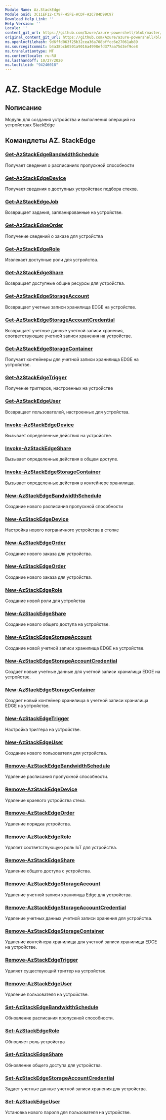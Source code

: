 ```yaml
---
Module Name: Az.StackEdge
Module Guid: 3C11EF12-C79F-45FE-ACDF-A2C784D99C97
Download Help Link: ''
Help Version: ''
Locale: ''
content_git_url: https://github.com/Azure/azure-powershell/blob/master/src/StackEdge/StackEdge/help/Az.StackEdge.md
original_content_git_url: https://github.com/Azure/azure-powershell/blob/master/src/StackEdge/StackEdge/help/Az.StackEdge.md
ms.openlocfilehash: 9d6ffd063f25b32cea36a708bffcc6e27061ab89
ms.sourcegitcommit: b4a38bcb0501a9016a4998efd377aa75d3ef9ce8
ms.translationtype: MT
ms.contentlocale: ru-RU
ms.lasthandoff: 10/27/2020
ms.locfileid: "94246018"
---
```

# AZ. StackEdge Module
## Nописание
Модуль для создания устройства и выполнения операций на устройствах StackEdge

## Командлеты AZ. StackEdge
### [Get-AzStackEdgeBandwidthSchedule](Get-AzStackEdgeBandwidthSchedule.md)
Получает сведения о расписаниях пропускной способности

### [Get-AzStackEdgeDevice](Get-AzStackEdgeDevice.md)
Получает сведения о доступных устройствах подбора стеков.

### [Get-AzStackEdgeJob](Get-AzStackEdgeJob.md)
Возвращает задания, запланированные на устройстве.

### [Get-AzStackEdgeOrder](Get-AzStackEdgeOrder.md)
Получение сведений о заказе для устройства

### [Get-AzStackEdgeRole](Get-AzStackEdgeRole.md)
Извлекает доступные роли для устройства.

### [Get-AzStackEdgeShare](Get-AzStackEdgeShare.md)
Возвращает доступные общие ресурсы для устройства.

### [Get-AzStackEdgeStorageAccount](Get-AzStackEdgeStorageAccount.md)
Возвращает учетные записи хранилища EDGE на устройстве.

### [Get-AzStackEdgeStorageAccountCredential](Get-AzStackEdgeStorageAccountCredential.md)
Возвращает учетные данные учетной записи хранения, соответствующие учетной записи хранения на устройстве.

### [Get-AzStackEdgeStorageContainer](Get-AzStackEdgeStorageContainer.md)
Получает контейнеры для учетной записи хранилища EDGE на устройстве.

### [Get-AzStackEdgeTrigger](Get-AzStackEdgeTrigger.md)
Получение триггеров, настроенных на устройстве
 

### [Get-AzStackEdgeUser](Get-AzStackEdgeUser.md)
Возвращает пользователей, настроенных для устройства.

### [Invoke-AzStackEdgeDevice](Invoke-AzStackEdgeDevice.md)
Вызывает определенные действия на устройстве.

### [Invoke-AzStackEdgeShare](Invoke-AzStackEdgeShare.md)
Вызывает определенные действия в общем доступе.

### [Invoke-AzStackEdgeStorageContainer](Invoke-AzStackEdgeStorageContainer.md)
Вызывает определенные действия в контейнере хранилища.

### [New-AzStackEdgeBandwidthSchedule](New-AzStackEdgeBandwidthSchedule.md)
Создание нового расписания пропускной способности

### [New-AzStackEdgeDevice](New-AzStackEdgeDevice.md)
Настройка нового пограничного устройства в стопке

### [New-AzStackEdgeOrder](New-AzStackEdgeOrder.md)
Создание нового заказа для устройства.

### [New-AzStackEdgeOrder](New-AzStackEdgeOrder.md)
Создание нового заказа для устройства.

### [New-AzStackEdgeRole](New-AzStackEdgeRole.md)
Создание новой роли для устройства

### [New-AzStackEdgeShare](New-AzStackEdgeShare.md)
Создание нового общего доступа на устройстве.

### [New-AzStackEdgeStorageAccount](New-AzStackEdgeStorageAccount.md)
Создание новой учетной записи хранилища EDGE на устройстве.

### [New-AzStackEdgeStorageAccountCredential](New-AzStackEdgeStorageAccountCredential.md)
Создает новые учетные данные для учетной записи хранилища EDGE на устройстве.

### [New-AzStackEdgeStorageContainer](New-AzStackEdgeStorageContainer.md)
Создает новый контейнер хранилища в учетной записи хранилища EDGE на устройстве.

### [New-AzStackEdgeTrigger](New-AzStackEdgeTrigger.md)
Настройка триггера на устройстве.

### [New-AzStackEdgeUser](New-AzStackEdgeUser.md)
Создание нового пользователя для устройства.

### [Remove-AzStackEdgeBandwidthSchedule](Remove-AzStackEdgeBandwidthSchedule.md)
Удаление расписания пропускной способности.

### [Remove-AzStackEdgeDevice](Remove-AzStackEdgeDevice.md)
Удаление краевого устройства стека.

### [Remove-AzStackEdgeOrder](Remove-AzStackEdgeOrder.md)
Удаление порядка устройства.

### [Remove-AzStackEdgeRole](Remove-AzStackEdgeRole.md)
Удаляет соответствующую роль IoT для устройства.

### [Remove-AzStackEdgeShare](Remove-AzStackEdgeShare.md)
Удаление общего доступа с устройства.

### [Remove-AzStackEdgeStorageAccount](Remove-AzStackEdgeStorageAccount.md)
Удаление учетной записи хранилища Edge для устройства.

### [Remove-AzStackEdgeStorageAccountCredential](Remove-AzStackEdgeStorageAccountCredential.md)
Удаление учетных данных учетной записи хранения для устройства.

### [Remove-AzStackEdgeStorageContainer](Remove-AzStackEdgeStorageContainer.md)
Удаление контейнера хранилища для учетной записи хранилища EDGE на устройстве.

### [Remove-AzStackEdgeTrigger](Remove-AzStackEdgeTrigger.md)
Удаляет существующий триггер на устройстве.

### [Remove-AzStackEdgeUser](Remove-AzStackEdgeUser.md)
Удаление пользователя на устройстве.

### [Set-AzStackEdgeBandwidthSchedule](Set-AzStackEdgeBandwidthSchedule.md)
Обновление расписания пропускной способности.

### [Set-AzStackEdgeRole](Set-AzStackEdgeRole.md)
Обновляет роль устройства

### [Set-AzStackEdgeShare](Set-AzStackEdgeShare.md)
Обновление общего доступа для устройства.

### [Set-AzStackEdgeStorageAccountCredential](Set-AzStackEdgeStorageAccountCredential.md)
Задает учетные данные учетной записи хранения для устройства.

### [Set-AzStackEdgeUser](Set-AzStackEdgeUser.md)
Установка нового пароля для пользователя на устройстве.

